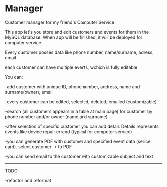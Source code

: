# Manager
Customer manager for my friend's Computer Service


This app let's you store and edit customers and events for them in the MySQL database. When app will be finished, it will be deployed for computer service.


Every customer posses data like phone number, name/surname, adress, email

each customer can have multiple events, wchich is fully editable

You can:

-add customer with unique ID, phone number, address, name and surname(owner), email

-every customer can be edited, selected, deleted, emailed (customizable)

-search (all customers appears in a table at main page) for customer by phone number and/or owner (name and surname)

-after selection of specific customer you can add detail. Details represents events like device repair errand (typical for computer service)

-you can generate PDF with customer and specified event data (serice card). select customer -> to PDF

-you can send email to the customer with customizable subject and text
_________________________________________________
TODO

-refactor and reformat
